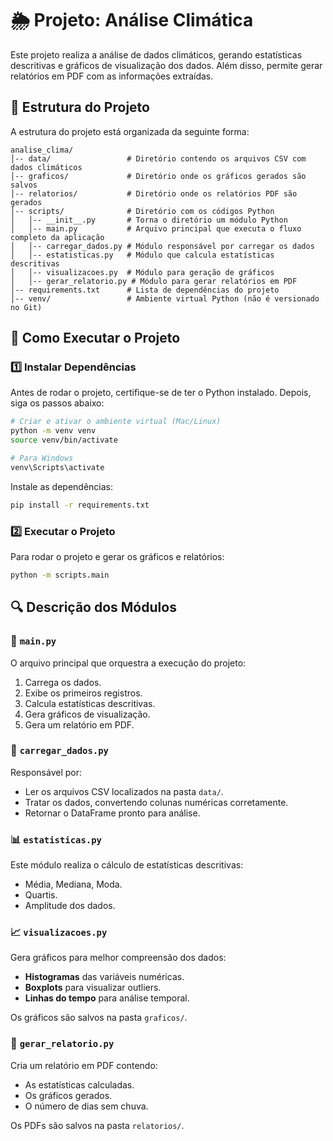 # 🌦️ Projeto: Análise Climática

Este projeto realiza a análise de dados climáticos, gerando estatísticas descritivas e gráficos de visualização dos dados. Além disso, permite gerar relatórios em PDF com as informações extraídas.

## 📁 Estrutura do Projeto
A estrutura do projeto está organizada da seguinte forma:

```
analise_clima/
│-- data/                 # Diretório contendo os arquivos CSV com dados climáticos
│-- graficos/             # Diretório onde os gráficos gerados são salvos
│-- relatorios/           # Diretório onde os relatórios PDF são gerados
│-- scripts/              # Diretório com os códigos Python
│   │-- __init__.py       # Torna o diretório um módulo Python
│   │-- main.py           # Arquivo principal que executa o fluxo completo da aplicação
│   │-- carregar_dados.py # Módulo responsável por carregar os dados
│   │-- estatisticas.py   # Módulo que calcula estatísticas descritivas
│   │-- visualizacoes.py  # Módulo para geração de gráficos
│   │-- gerar_relatorio.py # Módulo para gerar relatórios em PDF
│-- requirements.txt      # Lista de dependências do projeto
│-- venv/                 # Ambiente virtual Python (não é versionado no Git)
```

## 🚀 Como Executar o Projeto
### 1️⃣ Instalar Dependências
Antes de rodar o projeto, certifique-se de ter o Python instalado. Depois, siga os passos abaixo:

```sh
# Criar e ativar o ambiente virtual (Mac/Linux)
python -m venv venv
source venv/bin/activate

# Para Windows
venv\Scripts\activate
```

Instale as dependências:
```sh
pip install -r requirements.txt
```

### 2️⃣ Executar o Projeto
Para rodar o projeto e gerar os gráficos e relatórios:
```sh
python -m scripts.main
```

## 🔍 Descrição dos Módulos

### 📜 `main.py`
O arquivo principal que orquestra a execução do projeto:
1. Carrega os dados.
2. Exibe os primeiros registros.
3. Calcula estatísticas descritivas.
4. Gera gráficos de visualização.
5. Gera um relatório em PDF.

### 📂 `carregar_dados.py`
Responsável por:
- Ler os arquivos CSV localizados na pasta `data/`.
- Tratar os dados, convertendo colunas numéricas corretamente.
- Retornar o DataFrame pronto para análise.

### 📊 `estatisticas.py`
Este módulo realiza o cálculo de estatísticas descritivas:
- Média, Mediana, Moda.
- Quartis.
- Amplitude dos dados.

### 📈 `visualizacoes.py`
Gera gráficos para melhor compreensão dos dados:
- **Histogramas** das variáveis numéricas.
- **Boxplots** para visualizar outliers.
- **Linhas do tempo** para análise temporal.

Os gráficos são salvos na pasta `graficos/`.

### 📄 `gerar_relatorio.py`
Cria um relatório em PDF contendo:
- As estatísticas calculadas.
- Os gráficos gerados.
- O número de dias sem chuva.

Os PDFs são salvos na pasta `relatorios/`.


